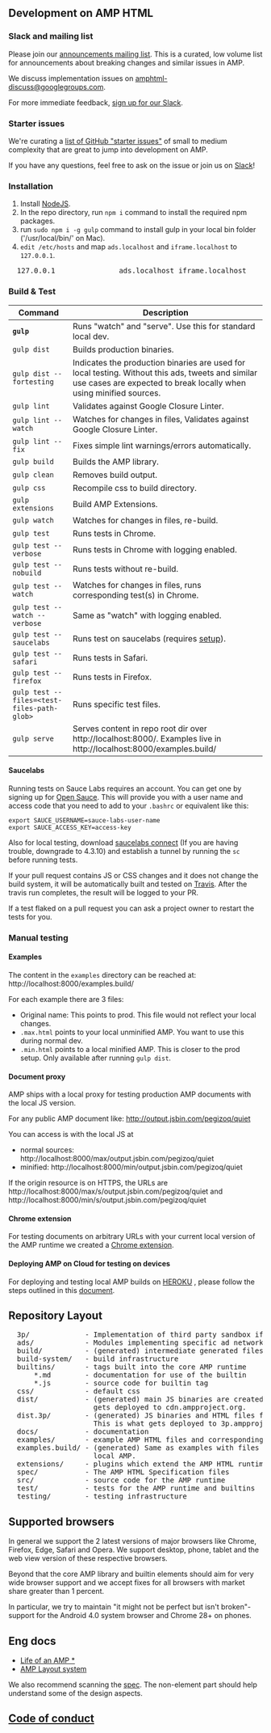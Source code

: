 <!---
Copyright 2015 The AMP HTML Authors. All Rights Reserved.

Licensed under the Apache License, Version 2.0 (the "License");
you may not use this file except in compliance with the License.
You may obtain a copy of the License at

      http://www.apache.org/licenses/LICENSE-2.0

Unless required by applicable law or agreed to in writing, software
distributed under the License is distributed on an "AS-IS" BASIS,
WITHOUT WARRANTIES OR CONDITIONS OF ANY KIND, either express or implied.
See the License for the specific language governing permissions and
limitations under the License.
-->

## Development on AMP HTML

### Slack and mailing list

Please join our [announcements mailing list](https://groups.google.com/forum/#!forum/amphtml-announce). This is a curated, low volume list for announcements about breaking changes and similar issues in AMP.

We discuss implementation issues on [amphtml-discuss@googlegroups.com](https://groups.google.com/forum/#!forum/amphtml-discuss).

For more immediate feedback, [sign up for our Slack](https://docs.google.com/forms/d/1wAE8w3K5preZnBkRk-MD1QkX8FmlRDxd_vs4bFSeJlQ/viewform?fbzx=4406980310789882877).

### Starter issues

We're curating a [list of GitHub "starter issues"](https://github.com/ampproject/amphtml/issues?q=is%3Aopen+is%3Aissue+label%3Astarter) of small to medium complexity that are great to jump into development on AMP.

If you have any questions, feel free to ask on the issue or join us on [Slack](https://docs.google.com/forms/d/1wAE8w3K5preZnBkRk-MD1QkX8FmlRDxd_vs4bFSeJlQ/viewform?fbzx=4406980310789882877)!

### Installation

1. Install [NodeJS](https://nodejs.org).
2. In the repo directory, run `npm i` command to install the required npm packages.
3. run `sudo npm i -g gulp` command to install gulp in your local bin folder ('/usr/local/bin/' on Mac).
4. `edit /etc/hosts` and map `ads.localhost` and `iframe.localhost` to `127.0.0.1`.
<pre>
  127.0.0.1               ads.localhost iframe.localhost
</pre>

### Build & Test

| Command                       | Description                                                           |
| ----------------------------- | --------------------------------------------------------------------- |
| **`gulp`**                    | Runs "watch" and "serve". Use this for standard local dev.            |
| `gulp dist`                   | Builds production binaries.                                           |
| `gulp dist --fortesting`      | Indicates the production binaries are used for local testing. Without this ads, tweets and similar use cases are expected to break locally when using minified sources.|
| `gulp lint`                   | Validates against Google Closure Linter.                              |
| `gulp lint --watch`           | Watches for changes in files, Validates against Google Closure Linter.|
| `gulp lint --fix`             | Fixes simple lint warnings/errors automatically.                      |
| `gulp build`                  | Builds the AMP library.                                               |
| `gulp clean`                  | Removes build output.                                                 |
| `gulp css`                    | Recompile css to build directory.                                     |
| `gulp extensions`             | Build AMP Extensions.                                                 |
| `gulp watch`                  | Watches for changes in files, re-build.                               |
| `gulp test`                   | Runs tests in Chrome.                                                 |
| `gulp test --verbose`         | Runs tests in Chrome with logging enabled.                            |
| `gulp test --nobuild`         | Runs tests without re-build.                                          |
| `gulp test --watch`           | Watches for changes in files, runs corresponding test(s) in Chrome.   |
| `gulp test --watch --verbose` | Same as "watch" with logging enabled.                                 |
| `gulp test --saucelabs`       | Runs test on saucelabs (requires [setup](#saucelabs)).                |
| `gulp test --safari`          | Runs tests in Safari.                                                 |
| `gulp test --firefox`         | Runs tests in Firefox.                                                |
| `gulp test --files=<test-files-path-glob>`         | Runs specific test files.                                                |
| `gulp serve`                  | Serves content in repo root dir over http://localhost:8000/. Examples live in http://localhost:8000/examples.build/          |


#### Saucelabs

Running tests on Sauce Labs requires an account. You can get one by signing up for [Open Sauce](https://saucelabs.com/opensauce/). This will provide you with a user name and access code that you need to add to your `.bashrc` or equivalent like this:

```
export SAUCE_USERNAME=sauce-labs-user-name
export SAUCE_ACCESS_KEY=access-key
```

Also for local testing, download [saucelabs connect](https://docs.saucelabs.com/reference/sauce-connect/) (If you are having trouble, downgrade to 4.3.10) and establish a tunnel by running the `sc` before running tests.

If your pull request contains JS or CSS changes and it does not change the build system, it will be automatically built and tested on [Travis](https://travis-ci.org/ampproject/amphtml/builds). After the travis run completes, the result will be logged to your PR.

If a test flaked on a pull request you can ask a project owner to restart the tests for you.

### Manual testing

#### Examples

The content in the `examples` directory can be reached at: http://localhost:8000/examples.build/

For each example there are 3 files:

- Original name: This points to prod. This file would not reflect your local changes.
- `.max.html` points to your local unminified AMP. You want to use this during normal dev.
- `.min.html` points to a local minified AMP. This is closer to the prod setup. Only available after running `gulp dist`.


#### Document proxy

AMP ships with a local proxy for testing production AMP documents with the local JS version.

For any public AMP document like: http://output.jsbin.com/pegizoq/quiet

You can access is with the local JS at

- normal sources: http://localhost:8000/max/output.jsbin.com/pegizoq/quiet
- minified: http://localhost:8000/min/output.jsbin.com/pegizoq/quiet

If the origin resource is on HTTPS, the URLs are http://localhost:8000/max/s/output.jsbin.com/pegizoq/quiet and http://localhost:8000/min/s/output.jsbin.com/pegizoq/quiet

#### Chrome extension

For testing documents on arbitrary URLs with your current local version of the AMP runtime we created a [Chrome extension](testing/local-amp-chrome-extension/README.md).

#### Deploying AMP on Cloud for testing on devices

For deploying and testing local AMP builds on [HEROKU](https://www.heroku.com/) , please follow the steps outlined in this [document](https://docs.google.com/document/d/1LOr8SEBEpLkqnFjzTNIZGi2VA8AC8_aKmDVux6co63U/edit?usp=sharing).

## Repository Layout
<pre>
  3p/             - Implementation of third party sandbox iframes.
  ads/            - Modules implementing specific ad networks used in <amp-ad>
  build/          - (generated) intermediate generated files
  build-system/   - build infrastructure
  builtins/       - tags built into the core AMP runtime
      *.md        - documentation for use of the builtin
      *.js        - source code for builtin tag
  css/            - default css
  dist/           - (generated) main JS binaries are created here. This is what
                    gets deployed to cdn.ampproject.org.
  dist.3p/        - (generated) JS binaries and HTML files for 3p embeds and ads.
                    This is what gets deployed to 3p.ampproject.net.
  docs/           - documentation
  examples/       - example AMP HTML files and corresponding assets
  examples.build/ - (generated) Same as examples with files pointing to the
                    local AMP.
  extensions/     - plugins which extend the AMP HTML runtime's core set of tags
  spec/           - The AMP HTML Specification files
  src/            - source code for the AMP runtime
  test/           - tests for the AMP runtime and builtins
  testing/        - testing infrastructure
</pre>

## Supported browsers

In general we support the 2 latest versions of major browsers like Chrome, Firefox, Edge, Safari and Opera. We support desktop, phone, tablet and the web view version of these respective browsers.

Beyond that the core AMP library and builtin elements should aim for very wide browser support and we accept fixes for all browsers with market share greater than 1 percent.

In particular, we try to maintain "it might not be perfect but isn't broken"-support for the Android 4.0 system browser and Chrome 28+ on phones.

## Eng docs

- [Life of an AMP *](https://docs.google.com/document/d/1WdNj3qNFDmtI--c2PqyRYrPrxSg2a-93z5iX0SzoQS0/edit#)
- [AMP Layout system](spec/amp-html-layout.md)

We also recommend scanning the [spec](spec/). The non-element part should help understand some of the design aspects.

## [Code of conduct](CODE_OF_CONDUCT.md)

